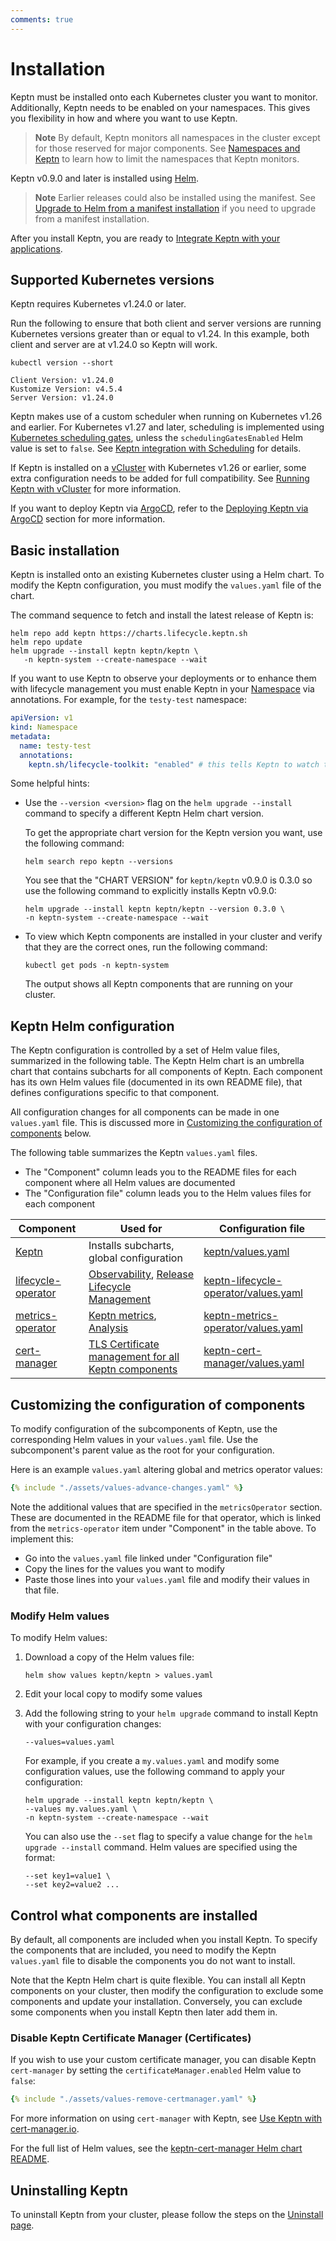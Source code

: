```yaml
---
comments: true
---
```


# Installation

Keptn must be installed onto each Kubernetes cluster you want to monitor.
Additionally, Keptn needs to be enabled on your namespaces.
This gives you flexibility in how and where you want to use Keptn.

> **Note** By default, Keptn monitors all namespaces in the cluster
> except for those reserved for major components.
> See
> [Namespaces and Keptn](configuration/namespace-keptn.md)
> to learn how to limit the namespaces that Keptn monitors.

Keptn v0.9.0 and later is installed using [Helm](https://helm.sh/).

> **Note** Earlier releases could also be installed using the manifest.
> See
[Upgrade to Helm from a manifest installation](upgrade.md/#upgrade-to-helm-from-a-manifest-installation)
> if you need to upgrade from a manifest installation.

After you install Keptn, you are ready to
[Integrate Keptn with your applications](../guides/integrate.md).

## Supported Kubernetes versions

Keptn requires Kubernetes v1.24.0 or later.

Run the following to ensure that both client and server versions
are running Kubernetes versions greater than or equal to v1.24.
In this example, both client and server are at v1.24.0
so Keptn will work.

```shell
kubectl version --short
```

```shell
Client Version: v1.24.0
Kustomize Version: v4.5.4
Server Version: v1.24.0
```

Keptn makes use of a custom scheduler
when running on Kubernetes v1.26 and earlier.
For Kubernetes v1.27 and later, scheduling is
implemented using
[Kubernetes scheduling gates](https://kubernetes.io/docs/concepts/scheduling-eviction/pod-scheduling-readiness/),
unless the `schedulingGatesEnabled` Helm value is set to `false`.
See
[Keptn integration with Scheduling](../components/scheduling.md)
for details.

If Keptn is installed on a [vCluster](https://www.vcluster.com/) with
Kubernetes v1.26 or earlier, some extra configuration
needs to be added for full compatibility.
See
[Running Keptn with vCluster](./configuration/vcluster.md)
for more information.

If you want to deploy Keptn via [ArgoCD](https://argoproj.github.io/cd/),
refer to the [Deploying Keptn via ArgoCD](./configuration/argocd.md) section
for more information.

## Basic installation

Keptn is installed onto an existing Kubernetes cluster
using a Helm chart.
To modify the Keptn configuration,
you must modify the `values.yaml` file of the chart.

The command sequence to fetch and install the latest release of Keptn is:

```shell
helm repo add keptn https://charts.lifecycle.keptn.sh
helm repo update
helm upgrade --install keptn keptn/keptn \
   -n keptn-system --create-namespace --wait
```

If you want to use Keptn to observe your deployments
or to enhance them with lifecycle management
you must enable Keptn in your
[Namespace](https://kubernetes.io/docs/concepts/overview/working-with-objects/namespaces/)
via annotations.
For example, for the `testy-test` namespace:

```yaml
apiVersion: v1
kind: Namespace
metadata:
  name: testy-test
  annotations:
    keptn.sh/lifecycle-toolkit: "enabled" # this tells Keptn to watch the namespace
```

Some helpful hints:

* Use the `--version <version>` flag on the
  `helm upgrade --install` command to specify a different Keptn Helm chart version.

    To get the appropriate chart version for the Keptn version you want,
    use the following command:

    ```shell
    helm search repo keptn --versions
    ```

    You see that the "CHART VERSION" for `keptn/keptn` v0.9.0 is 0.3.0
    so use the following command to explicitly installs Keptn v0.9.0:

    ```shell
    helm upgrade --install keptn keptn/keptn --version 0.3.0 \
    -n keptn-system --create-namespace --wait
    ```

* To view which Keptn components are installed in your cluster
  and verify that they are the correct ones,
  run the following command:

    ```shell
    kubectl get pods -n keptn-system
    ```

    The output shows all Keptn components that are running on your cluster.

## Keptn Helm configuration

The Keptn configuration is controlled by a set of Helm value files,
summarized in the following table.
The Keptn Helm chart is an umbrella chart
that contains subcharts for all components of Keptn.
Each component has its own Helm values file
(documented in its own README file),
that defines configurations specific to that component.

All configuration changes for all components
can be made in one `values.yaml` file.
This is discussed more in
[Customizing the configuration of components](#customizing-the-configuration-of-components)
below.

The following table summarizes the Keptn `values.yaml` files.

* The "Component" column leads you to the
  README files for each component where
  all Helm values are documented
* The "Configuration file" column leads you to
  the Helm values files for each component

| Component                                                                                                                  | Used for                                                                                                                    | Configuration file |
|----------------------------------------------------------------------------------------------------------------------------|-----------------------------------------------------------------------------------------------------------------------------| --------------------|
| [Keptn](https://github.com/keptn/lifecycle-toolkit-charts/blob/main/charts/keptn/README.md)                           | Installs subcharts, global configuration                                                                                    | [keptn/values.yaml](https://github.com/keptn/lifecycle-toolkit-charts/blob/main/charts/keptn/values.yaml) |
| [lifecycle-operator](https://github.com/keptn/lifecycle-toolkit-charts/blob/main/charts/keptn-lifecycle-operator/README.md) | [Observability](../guides/otel.md), [Release Lifecycle Management](../core-concepts/index.md#release-lifecycle-management) | [keptn-lifecycle-operator/values.yaml](https://github.com/keptn/lifecycle-toolkit-charts/blob/main/charts/keptn-lifecycle-operator/values.yaml) |
| [metrics-operator](https://github.com/keptn/lifecycle-toolkit-charts/blob/main/charts/keptn-metrics-operator/README.md)    | [Keptn metrics](../guides/evaluatemetrics.md), [Analysis](../guides/slo.md)                                                 | [keptn-metrics-operator/values.yaml](https://github.com/keptn/lifecycle-toolkit-charts/blob/main/charts/keptn-metrics-operator/values.yaml) |
| [cert-manager](https://github.com/keptn/lifecycle-toolkit-charts/blob/main/charts/keptn-cert-manager/README.md)            | [TLS Certificate management for all Keptn components](../components/certificate-operator.md)                         | [keptn-cert-manager/values.yaml](https://github.com/keptn/lifecycle-toolkit-charts/blob/main/charts/keptn-cert-manager/values.yaml) |

## Customizing the configuration of components

To modify configuration of the subcomponents of Keptn,
use the corresponding Helm values in your `values.yaml` file.
Use the subcomponent's parent value as the root for your configuration.

Here is an example `values.yaml` altering global and metrics operator values:

```yaml
{% include "./assets/values-advance-changes.yaml" %}
```

Note the additional values that are specified
in the `metricsOperator` section.
These are documented in the README file for that operator,
which is linked from the `metrics-operator` item under "Component"
in the table above.
To implement this:

* Go into the `values.yaml` file linked under "Configuration file"
* Copy the lines for the values you want to modify
* Paste those lines into your `values.yaml` file
  and modify their values in that file.

### Modify Helm values

To modify Helm values:

1. Download a copy of the Helm values file:

    ```shell
    helm show values keptn/keptn > values.yaml
    ```

1. Edit your local copy to modify some values

1. Add the following string
   to your `helm upgrade` command to install Keptn
   with your configuration changes:

    ```shell
    --values=values.yaml
    ```

    For example, if you create a `my.values.yaml`
    and modify some configuration values,
    use the following command to apply your configuration:

    ```shell
    helm upgrade --install keptn keptn/keptn \
    --values my.values.yaml \
    -n keptn-system --create-namespace --wait
    ```

    You can also use the `--set` flag
    to specify a value change for the `helm upgrade --install` command.
    Helm values are specified using the format:

    ```shell
    --set key1=value1 \
    --set key2=value2 ...
    ```

## Control what components are installed

By default, all components are included when you install Keptn.
To specify the components that are included,
you need to modify the Keptn `values.yaml` file
to disable the components you do not want to install.

Note that the Keptn Helm chart is quite flexible.
You can install all Keptn components on your cluster,
then modify the configuration to exclude some components
and update your installation.
Conversely, you can exclude some components when you install Keptn
then later add them in.

### Disable Keptn Certificate Manager (Certificates)

If you wish to use your custom certificate manager,
you can disable Keptn `cert-manager` by setting the
`certificateManager.enabled` Helm value to `false`:

```yaml
{% include "./assets/values-remove-certmanager.yaml" %}
```

For more information on using `cert-manager` with Keptn, see
[Use Keptn with cert-manager.io](../components/certificate-operator.md).

For the full list of Helm values, see the
[keptn-cert-manager Helm chart README](https://github.com/keptn/lifecycle-toolkit-charts/blob/main/charts/keptn-cert-manager/README.md).

## Uninstalling Keptn

To uninstall Keptn from your cluster, please follow the steps
on the [Uninstall page](./uninstall.md).
